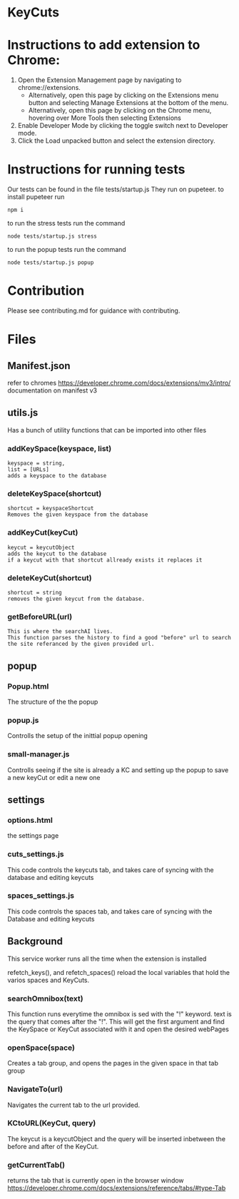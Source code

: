 # KeyCuts



# Instructions to add extension to Chrome:

1. Open the Extension Management page by navigating to chrome://extensions.
    - Alternatively, open this page by clicking on the Extensions menu button and selecting Manage Extensions at the bottom of the menu.
    - Alternatively, open this page by clicking on the Chrome menu, hovering over More Tools then selecting Extensions
2. Enable Developer Mode by clicking the toggle switch next to Developer mode.
3. Click the Load unpacked button and select the extension directory.

# Instructions for running tests

Our tests can be found in the file tests/startup.js
They run on pupeteer.
to install pupeteer run
```
npm i
```
to run the stress tests run the command
```
node tests/startup.js stress
```
to run the popup tests run the command
```
node tests/startup.js popup
```

# Contribution
Please see contributing.md for guidance with contributing.


# Files

##  Manifest.json
refer to chromes https://developer.chrome.com/docs/extensions/mv3/intro/ documentation on manifest v3

## utils.js
Has a bunch of utility functions that can be imported into other files

### addKeySpace(keyspace, list)
    keyspace = string,
    list = [URLs]
    adds a keyspace to the database

### deleteKeySpace(shortcut)
    shortcut = keyspaceShortcut
    Removes the given keyspace from the database

### addKeyCut(keyCut)
    keycut = keycutObject
    adds the keycut to the database
    if a keycut with that shortcut allready exists it replaces it
### deleteKeyCut(shortcut)
    shortcut = string
    removes the given keycut from the database.

### getBeforeURL(url)
    This is where the searchAI lives.
    This function parses the history to find a good "before" url to search the site referanced by the given provided url.

## popup

### Popup.html
The structure of the the popup
### popup.js
Controlls the setup of the inittial popup opening
### small-manager.js
Controlls seeing if the site is already a KC and setting up the popup to save a new keyCut or edit a new one


## settings
### options.html
the settings page
### cuts_settings.js
This code controls the keycuts tab, and takes care of syncing with the database and editing keycuts
### spaces_settings.js
This code controls the spaces tab, and takes care of syncing with the Database and editing keycuts


## Background
This service worker runs all the time when the extension is installed

refetch_keys(), and refetch_spaces() reload the local variables that hold the varios spaces and KeyCuts.

### searchOmnibox(text)
This function runs everytime the omnibox is sed with the "!" keyword. text is the query that comes after the "!".
This will get the first argument and find the KeySpace or KeyCut associated with it and open the desired webPages

### openSpace(space)
Creates a tab group, and opens the pages in the given space in that tab group

### NavigateTo(url)
Navigates the current tab to the url provided.

### KCtoURL(KeyCut, query)
The keycut is a keycutObject and the query will be inserted inbetween the before and after of the KeyCut.

### getCurrentTab()
returns the tab that is currently open in the browser window https://developer.chrome.com/docs/extensions/reference/tabs/#type-Tab

